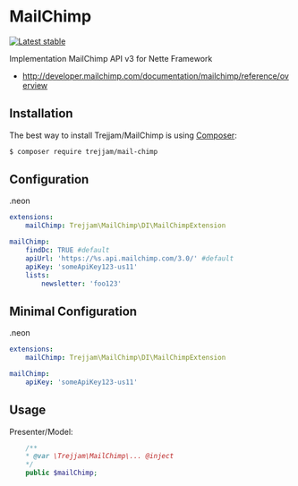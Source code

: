 MailChimp=========[![Latest stable](https://img.shields.io/packagist/v/trejjam/mail-chimp.svg)](https://packagist.org/packages/trejjam/mail-chimp)Implementation MailChimp API v3 for Nette Framework- http://developer.mailchimp.com/documentation/mailchimp/reference/overviewInstallation------------The best way to install Trejjam/MailChimp is using  [Composer](http://getcomposer.org/):```sh$ composer require trejjam/mail-chimp```Configuration-------------.neon```ymlextensions:	mailChimp: Trejjam\MailChimp\DI\MailChimpExtensionmailChimp:	findDc: TRUE #default    apiUrl: 'https://%s.api.mailchimp.com/3.0/' #default    apiKey: 'someApiKey123-us11'    lists:    	newsletter: 'foo123'```Minimal Configuration---------------------.neon```ymlextensions:	mailChimp: Trejjam\MailChimp\DI\MailChimpExtensionmailChimp:    apiKey: 'someApiKey123-us11'```Usage-----Presenter/Model:```php	/**	* @var \Trejjam\MailChimp\... @inject	*/	public $mailChimp;```